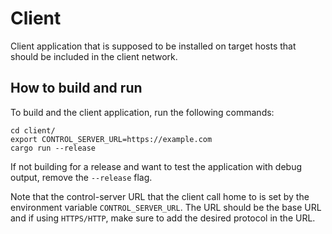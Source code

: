 # Client

Client application that is supposed to be installed on target hosts that should be included in the client network.

## How to build and run

To build and the client application, run the following commands:

```
cd client/
export CONTROL_SERVER_URL=https://example.com
cargo run --release
```

If not building for a release and want to test the application with debug output, remove the ``--release`` flag.

Note that the control-server URL that the client call home to is set by the environment variable
``CONTROL_SERVER_URL``. The URL should be the base URL and if using ``HTTPS/HTTP``, make sure to add the desired
protocol in the URL.
